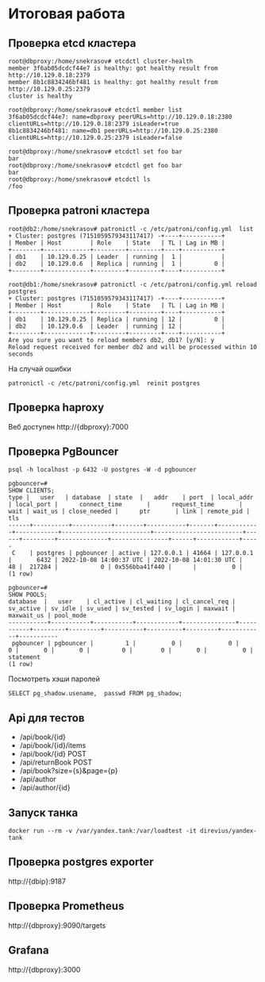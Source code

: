 # **Итоговая работа**

## **Проверка etcd кластера**

```
root@dbproxy:/home/snekrasov# etcdctl cluster-health
member 3f6ab05dcdcf44e7 is healthy: got healthy result from http://10.129.0.18:2379
member 8b1c8834246bf481 is healthy: got healthy result from http://10.129.0.25:2379
cluster is healthy
```

```
root@dbproxy:/home/snekrasov# etcdctl member list
3f6ab05dcdcf44e7: name=dbproxy peerURLs=http://10.129.0.18:2380 clientURLs=http://10.129.0.18:2379 isLeader=true
8b1c8834246bf481: name=db1 peerURLs=http://10.129.0.25:2380 clientURLs=http://10.129.0.25:2379 isLeader=false
```

```
root@dbproxy:/home/snekrasov# etcdctl set foo bar
bar
root@dbproxy:/home/snekrasov# etcdctl get foo bar
bar
root@dbproxy:/home/snekrasov# etcdctl ls
/foo
```

## **Проверка patroni кластера**

```
root@db2:/home/snekrasov# patronictl -c /etc/patroni/config.yml  list
+ Cluster: postgres (7151059579343117417) -+----+-----------+
| Member | Host        | Role    | State   | TL | Lag in MB |
+--------+-------------+---------+---------+----+-----------+
| db1    | 10.129.0.25 | Leader  | running |  1 |           |
| db2    | 10.129.0.6  | Replica | running |  1 |         0 |
+--------+-------------+---------+---------+----+-----------+

root@db1:/home/snekrasov# patronictl -c /etc/patroni/config.yml reload postgres
+ Cluster: postgres (7151059579343117417) -+----+-----------+
| Member | Host        | Role    | State   | TL | Lag in MB |
+--------+-------------+---------+---------+----+-----------+
| db1    | 10.129.0.25 | Replica | running | 12 |         0 |
| db2    | 10.129.0.6  | Leader  | running | 12 |           |
+--------+-------------+---------+---------+----+-----------+
Are you sure you want to reload members db2, db1? [y/N]: y
Reload request received for member db2 and will be processed within 10 seconds

```
На случай ошибки
```
patronictl -c /etc/patroni/config.yml  reinit postgres
```

## **Проверка haproxy**

Веб доступен http://{dbproxy}:7000

## **Проверка PgBouncer**

```postgresql
psql -h localhost -p 6432 -U postgres -W -d pgbouncer
```

```postgresql
pgbouncer=#
SHOW CLIENTS;
type |   user   | database  | state  |   addr    | port  | local_addr | local_port |      connect_time       |      request_time       | wait | wait_us | close_needed |      ptr       | link | remote_pid | tls 
------+----------+-----------+--------+-----------+-------+------------+------------+-------------------------+-------------------------+------+---------+--------------+----------------+------+------------+-----
 C    | postgres | pgbouncer | active | 127.0.0.1 | 41664 | 127.0.0.1  |       6432 | 2022-10-08 14:00:37 UTC | 2022-10-08 14:01:30 UTC |   48 |  217284 |            0 | 0x556bba41f440 |      |          0 | 
(1 row)

pgbouncer=#
SHOW POOLS;
database  |   user    | cl_active | cl_waiting | cl_cancel_req | sv_active | sv_idle | sv_used | sv_tested | sv_login | maxwait | maxwait_us | pool_mode 
-----------+-----------+-----------+------------+---------------+-----------+---------+---------+-----------+----------+---------+------------+-----------
 pgbouncer | pgbouncer |         1 |          0 |             0 |         0 |       0 |       0 |         0 |        0 |       0 |          0 | statement
(1 row)

```
Посмотреть хэши паролей
```
SELECT pg_shadow.usename,  passwd FROM pg_shadow;
```

## **Api для тестов**

- /api/book/{id}
- /api/book/{id}/items
- /api/book/{id} POST
- /api/returnBook POST
- /api/book?size={s}&page={p}
- /api/author
- /api/author/{id}

## **Запуск танка**
```
docker run --rm -v /var/yandex.tank:/var/loadtest -it direvius/yandex-tank
```
## **Проверка postgres exporter**
http://{dbip}:9187

## **Проверка Prometheus**
http://{dbproxy}:9090/targets

## **Grafana**
http://{dbproxy}:3000
